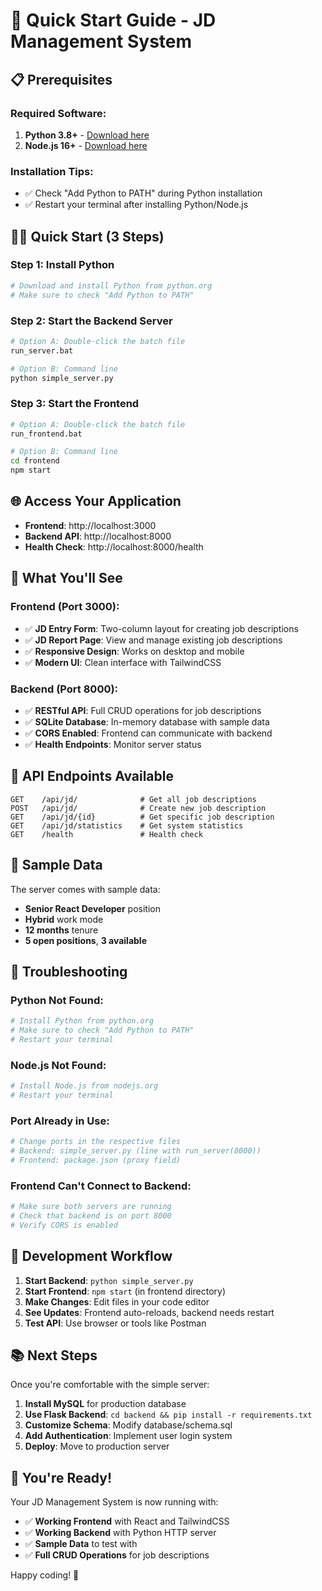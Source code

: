 # 🚀 Quick Start Guide - JD Management System

## 📋 Prerequisites

### Required Software:
1. **Python 3.8+** - [Download here](https://www.python.org/downloads/)
2. **Node.js 16+** - [Download here](https://nodejs.org/)

### Installation Tips:
- ✅ Check "Add Python to PATH" during Python installation
- ✅ Restart your terminal after installing Python/Node.js

## 🏃‍♂️ Quick Start (3 Steps)

### Step 1: Install Python
```bash
# Download and install Python from python.org
# Make sure to check "Add Python to PATH"
```

### Step 2: Start the Backend Server
```bash
# Option A: Double-click the batch file
run_server.bat

# Option B: Command line
python simple_server.py
```

### Step 3: Start the Frontend
```bash
# Option A: Double-click the batch file
run_frontend.bat

# Option B: Command line
cd frontend
npm start
```

## 🌐 Access Your Application

- **Frontend**: http://localhost:3000
- **Backend API**: http://localhost:8000
- **Health Check**: http://localhost:8000/health

## 🎯 What You'll See

### Frontend (Port 3000):
- ✅ **JD Entry Form**: Two-column layout for creating job descriptions
- ✅ **JD Report Page**: View and manage existing job descriptions
- ✅ **Responsive Design**: Works on desktop and mobile
- ✅ **Modern UI**: Clean interface with TailwindCSS

### Backend (Port 8000):
- ✅ **RESTful API**: Full CRUD operations for job descriptions
- ✅ **SQLite Database**: In-memory database with sample data
- ✅ **CORS Enabled**: Frontend can communicate with backend
- ✅ **Health Endpoints**: Monitor server status

## 🔧 API Endpoints Available

```
GET    /api/jd/              # Get all job descriptions
POST   /api/jd/              # Create new job description
GET    /api/jd/{id}          # Get specific job description
GET    /api/jd/statistics    # Get system statistics
GET    /health               # Health check
```

## 📱 Sample Data

The server comes with sample data:
- **Senior React Developer** position
- **Hybrid** work mode
- **12 months** tenure
- **5 open positions**, **3 available**

## 🚨 Troubleshooting

### Python Not Found:
```bash
# Install Python from python.org
# Make sure to check "Add Python to PATH"
# Restart your terminal
```

### Node.js Not Found:
```bash
# Install Node.js from nodejs.org
# Restart your terminal
```

### Port Already in Use:
```bash
# Change ports in the respective files
# Backend: simple_server.py (line with run_server(8000))
# Frontend: package.json (proxy field)
```

### Frontend Can't Connect to Backend:
```bash
# Make sure both servers are running
# Check that backend is on port 8000
# Verify CORS is enabled
```

## 🔄 Development Workflow

1. **Start Backend**: `python simple_server.py`
2. **Start Frontend**: `npm start` (in frontend directory)
3. **Make Changes**: Edit files in your code editor
4. **See Updates**: Frontend auto-reloads, backend needs restart
5. **Test API**: Use browser or tools like Postman

## 📚 Next Steps

Once you're comfortable with the simple server:
1. **Install MySQL** for production database
2. **Use Flask Backend**: `cd backend && pip install -r requirements.txt`
3. **Customize Schema**: Modify database/schema.sql
4. **Add Authentication**: Implement user login system
5. **Deploy**: Move to production server

## 🎉 You're Ready!

Your JD Management System is now running with:
- ✅ **Working Frontend** with React and TailwindCSS
- ✅ **Working Backend** with Python HTTP server
- ✅ **Sample Data** to test with
- ✅ **Full CRUD Operations** for job descriptions

Happy coding! 🚀 